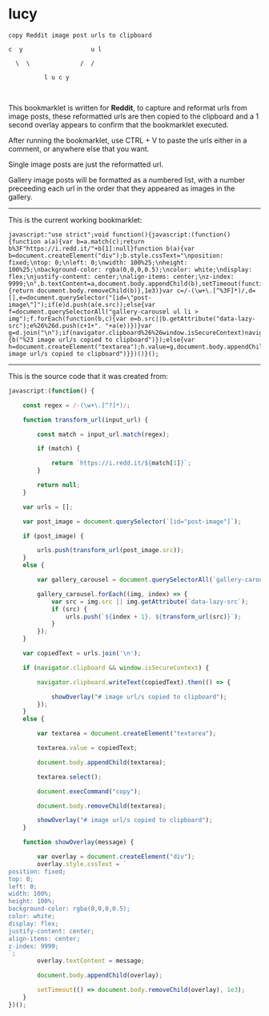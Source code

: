 # lucy
```
copy Reddit image post urls to clipboard

c  y                   u l

  \  \              /  /

          l u c y
```

<br>

This bookmarklet is written for **Reddit**, to capture and reformat urls from image posts, these reformatted urls are then copied to the clipboard and a 1 second overlay appears to confirm that the bookmarklet executed.

After running the bookmarklet, use CTRL + V to paste the urls either in a comment, or anywhere else that you want.

Single image posts are just the reformatted url.

Gallery image posts will be formatted as a numbered list, with a number preceeding each url in the order that they appeared as images in the gallery.

<hr>

This is the current working bookmarklet:
```
javascript:"use strict";void function(){javascript:(function(){function a(a){var b=a.match(c);return b%3F"https://i.redd.it/"+b[1]:null}function b(a){var b=document.createElement("div");b.style.cssText="\nposition: fixed;\ntop: 0;\nleft: 0;\nwidth: 100%25;\nheight: 100%25;\nbackground-color: rgba(0,0,0,0.5);\ncolor: white;\ndisplay: flex;\njustify-content: center;\nalign-items: center;\nz-index: 9999;\n",b.textContent=a,document.body.appendChild(b),setTimeout(function(){return document.body.removeChild(b)},1e3)}var c=/-(\w+\.[^%3F]*)/,d=[],e=document.querySelector("[id=\"post-image\"]");if(e)d.push(a(e.src));else{var f=document.querySelectorAll("gallery-carousel ul li > img");f.forEach(function(b,c){var e=b.src||b.getAttribute("data-lazy-src");e%26%26d.push(c+1+". "+a(e))})}var g=d.join("\n");if(navigator.clipboard%26%26window.isSecureContext)navigator.clipboard.writeText(g).then(function(){b("%23 image url/s copied to clipboard")});else{var h=document.createElement("textarea");h.value=g,document.body.appendChild(h),h.select(),document.execCommand("copy"),document.body.removeChild(h),b("%23 image url/s copied to clipboard")}})()}();
```

<hr>

This is the source code that it was created from:
```javascript
javascript:(function() {

    const regex = /-(\w+\.[^?]*)/;

    function transform_url(input_url) {

        const match = input_url.match(regex);

        if (match) {

            return `https://i.redd.it/${match[1]}`;
        }

        return null;
    }

    var urls = [];

    var post_image = document.querySelector(`[id="post-image"]`);

    if (post_image) {

        urls.push(transform_url(post_image.src));
    }
    else {

        var gallery_carousel = document.querySelectorAll(`gallery-carousel ul li > img`);

        gallery_carousel.forEach((img, index) => {
            var src = img.src || img.getAttribute(`data-lazy-src`);
            if (src) {
                urls.push(`${index + 1}. ${transform_url(src)}`);
            }
        });
    }

    var copiedText = urls.join('\n');

    if (navigator.clipboard && window.isSecureContext) {

        navigator.clipboard.writeText(copiedText).then(() => {

            showOverlay("# image url/s copied to clipboard");
        });
    }
    else {

        var textarea = document.createElement("textarea");

        textarea.value = copiedText;

        document.body.appendChild(textarea);

        textarea.select();

        document.execCommand("copy");

        document.body.removeChild(textarea);

        showOverlay("# image url/s copied to clipboard");
    }

    function showOverlay(message) {

        var overlay = document.createElement("div");
        overlay.style.cssText = `
position: fixed;
top: 0;
left: 0;
width: 100%;
height: 100%;
background-color: rgba(0,0,0,0.5);
color: white;
display: flex;
justify-content: center;
align-items: center;
z-index: 9999;
`;
        overlay.textContent = message;

        document.body.appendChild(overlay);

        setTimeout(() => document.body.removeChild(overlay), 1e3);
    }
})();
```

